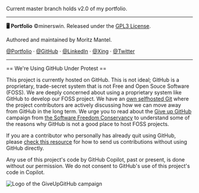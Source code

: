 Current master branch holds v2.0 of my portfolio. 


---

**🖥️ Portfolio** ©minerswin. Released under the [GPL3 License](./LICENSE).

Authored and maintained by Moritz Mantel.

[@Portfolio](https://moritz-mantel.de) · [@GitHub](https://github.com/minerswin) · [@LinkedIn](https://www.linkedin.com/in/moritz-mantel/) · [@Xing](https://www.xing.com/profile/Moritz_Mantel/cv) · [@Twitter](https://twitter.com/minerswins)


---

== We're Using GitHub Under Protest ==

This project is currently hosted on GitHub.  This is not ideal; GitHub is a proprietary, trade-secret system that is not Free and Open Souce Software (FOSS).  We are deeply concerned about using a proprietary system like GitHub
to develop our FOSS project.  We have an [own selfhosted Git](https://git.minerswin.de/minerswin/moritz-mantel-website) where the project contributors are actively discussing how we can move away from GitHub in the long term.  We urge you to read about the [Give up GitHub](https://GiveUpGitHub.org) campaign from [the Software Freedom Conservancy](https://sfconservancy.org) to understand some of the reasons why GitHub is not a good place to host FOSS projects.

If you are a contributor who personally has already quit using GitHub, please [check this resource](https://git.minerswin.de/minerswin/moritz-mantel-website) for how to send us contributions without using GitHub directly.

Any use of this project's code by GitHub Copilot, past or present, is done without our permission.  We do not consent to GitHub's use of this project's code in Copilot.

![Logo of the GiveUpGitHub campaign](https://sfconservancy.org/img/GiveUpGitHub.png)